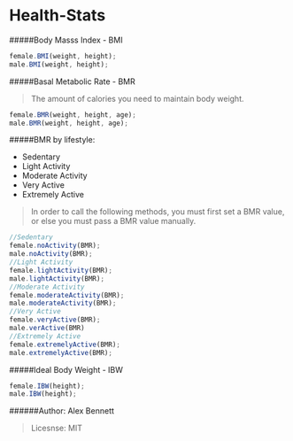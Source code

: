 # Health-Stats
#####Body Masss Index - BMI
```javascript
female.BMI(weight, height);
male.BMI(weight, height);
```
#####Basal Metabolic Rate - BMR
>The amount of calories you need to
maintain body weight.
```javascript
female.BMR(weight, height, age);
male.BMR(weight, height, age);
```

#####BMR by lifestyle:

  - Sedentary
  - Light Activity
  - Moderate Activity
  - Very Active
  - Extremely Active

> In order to call the following methods, you must first set a BMR value, or else you must pass a BMR value manually.
``` javascript
//Sedentary 
female.noActivity(BMR);
male.noActivity(BMR);
//Light Activity 
female.lightActivity(BMR);
male.lightActivity(BMR);
//Moderate Activity 
female.moderateActivity(BMR);
male.moderateActivity(BMR);
//Very Active
female.veryActive(BMR);
male.verActive(BMR)
//Extremely Active
female.extremelyActive(BMR);
male.extremelyActive(BMR);
```

#####Ideal Body Weight - IBW
```javascript
female.IBW(height);
male.IBW(height);
```

######Author: Alex Bennett
> Licesnse: MIT


